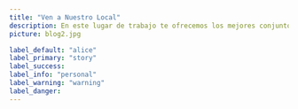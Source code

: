 ```yaml
---
title: "Ven a Nuestro Local"
description: En este lugar de trabajo te ofrecemos los mejores conjuntos de pans, chamarras, shortes, entre otras cosas, ven y conoce nuestro puesto de trabajo, en el Barrio Bravo de Tepito.
picture: blog2.jpg

label_default: "alice" 
label_primary: "story"
label_success: 
label_info: "personal"
label_warning: "warning"
label_danger: 
---
```

